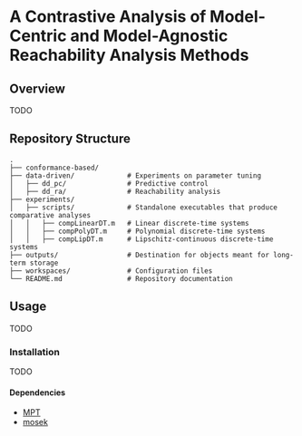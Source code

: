 # A Contrastive Analysis of Model-Centric and Model-Agnostic Reachability Analysis Methods
## Overview
TODO
## Repository Structure

```plaintext
.
├── conformance-based/
├── data-driven/             # Experiments on parameter tuning
│   ├── dd_pc/               # Predictive control
│   ├── dd_ra/               # Reachability analysis
├── experiments/
│   ├── scripts/             # Standalone executables that produce comparative analyses
│   │   ├── compLinearDT.m   # Linear discrete-time systems
│   │   ├── compPolyDT.m     # Polynomial discrete-time systems
│   │   ├── compLipDT.m      # Lipschitz-continuous discrete-time systems
├── outputs/                 # Destination for objects meant for long-term storage
├── workspaces/              # Configuration files
└── README.md                # Repository documentation

```
## Usage
TODO
### Installation
TODO
#### Dependencies
* [MPT](https://www.mpt3.org)
* [mosek](https://www.mosek.com/products/academic-licenses/)
